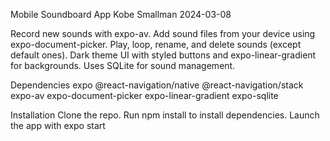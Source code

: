 Mobile Soundboard App
Kobe Smallman
2024-03-08

Record new sounds with expo-av.
Add sound files from your device using expo-document-picker.
Play, loop, rename, and delete sounds (except default ones).
Dark theme UI with styled buttons and expo-linear-gradient for backgrounds.
Uses SQLite for sound management.

Dependencies
expo
@react-navigation/native
@react-navigation/stack
expo-av
expo-document-picker
expo-linear-gradient
expo-sqlite

Installation
Clone the repo.
Run npm install to install dependencies.
Launch the app with expo start